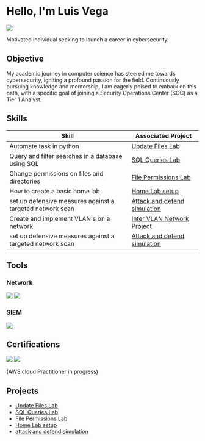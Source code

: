 # Hello, I'm Luis Vega
<a href="https://www.linkedin.com/in/luis-vega-b36940302/"><img src="https://img.shields.io/badge/-LinkedIn-0072b1?&style=for-the-badge&logo=linkedin&logoColor=white" /></a>

 Motivated individual seeking to launch a career in cybersecurity.

## Objective

My academic journey in computer science has steered me towards cybersecurity, igniting a profound passion for the field. Continuously pursuing knowledge and mentorship, I am eagerly poised to embark on this path, with a specific goal of joining a Security Operations Center (SOC) as a Tier 1 Analyst.

## Skills

| Skill                                         | Associated Project         |
|-----------------------------------------------|----------------------------|
| Automate task in python          |        <a href="https://github.com/VegaL101/Updating-Files-in-python">Update Files Lab</a>|
| Query and filter searches in a database using SQL    | <a href="https://github.com/VegaL101/SQL-Queries-Lab">SQL Queries Lab</a>|
| Change permissions on files and directories | <a href="https://github.com/VegaL101/File-permissions-lab.">File Permissions Lab</a>|
| How to create a basic home lab | <a href="https://github.com/VegaL101/Setting-up-a-basic-home-lab">Home Lab setup</a>|
| set up defensive measures against a targeted network scan | <a href="https://github.com/VegaL101/Simulate-a-basic-network-attack-and-defense-">Attack and defend simulation</a>|
| Create and implement VLAN's on a network | <a href="https://github.com/VegaL101/Network-security-project">Inter VLAN Network Project</a>|
| set up defensive measures against a targeted network scan | <a href="https://github.com/VegaL101/Simulate-a-basic-network-attack-and-defense-">Attack and defend simulation</a>|


## Tools


### Network
<div>
    <img src="https://img.shields.io/badge/-Wireshark-1679A7?&style=for-the-badge&logo=Wireshark&logoColor=white" />
    <img src="https://img.shields.io/badge/-Suricata-EF3B2D?&style=for-the-badge&logo=Suricata&logoColor=white" />
</div>

### SIEM
<div>
    <img src="https://img.shields.io/badge/-Splunk-000000?&style=for-the-badge&logo=Splunk&logoColor=white" />
</div>

## Certifications
<div>
<img src="https://img.shields.io/badge/Google-Cyber%20Security-blue?style=for-the-badge&logo=google&logoColor=white" />
 <img src="https://img.shields.io/badge/AWS-Cloud%20Practitioner-orange?style=for-the-badge&logo=amazon-aws&logoColor=white" /> <br> <p>(AWS cloud Practitioner in progress)</p>
</div>

## Projects
- <a href="https://github.com/VegaL101/Updating-Files-in-python">Update Files Lab</a>
- <a href="https://github.com/VegaL101/SQL-Queries-Lab">SQL Queries Lab</a>
-  <a href="https://github.com/VegaL101/File-permissions-lab">File Permissions Lab</a>
-  <a href="https://github.com/VegaL101/Setting-up-a-basic-home-lab">Home Lab setup</a>
-  <a href="https://github.com/VegaL101/Simulate-a-basic-network-attack-and-defense-">attack and defend simulation</a>
